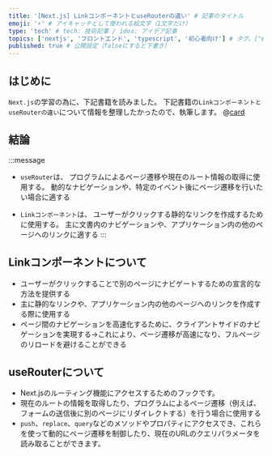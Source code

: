 ```yaml
---
title: '[Next.js] LinkコンポーネントとuseRouterの違い' # 記事のタイトル
emoji: '⚡' # アイキャッチとして使われる絵文字（1文字だけ）
type: 'tech' # tech: 技術記事 / idea: アイデア記事
topics: ['nextjs', 'フロントエンド', 'typescript', '初心者向け'] # タグ。["markdown", "rust", "aws"]のように指定する
published: true # 公開設定（falseにすると下書き）
---
```


## はじめに

`Next.js`の学習の為に、下記書籍を読みました。
下記書籍の`LinkコンポーネントとuseRouterの違い`について情報を整理したかったので、執筆します。
@[card](https://gihyo.jp/book/2024/978-4-297-14061-8)

## 結論

:::message
- `useRouter`は、
プログラムによるページ遷移や現在のルート情報の取得に使用する。
動的なナビゲーションや、特定のイベント後にページ遷移を行いたい場合に適する

- `Linkコンポーネント`は、
ユーザーがクリックする静的なリンクを作成するために使用する。
主に文書内のナビゲーションや、アプリケーション内の他のページへのリンクに適する
:::

## Linkコンポーネントについて
- ユーザーがクリックすることで別のページにナビゲートするための宣言的な方法を提供する
- 主に静的なリンクや、アプリケーション内の他のページへのリンクを作成する際に使用する
- ページ間のナビゲーションを高速化するために、クライアントサイドのナビゲーションを実現する->これにより、ページ遷移が高速になり、フルページのリロードを避けることができる

## useRouterについて
- Next.jsのルーティング機能にアクセスするためのフックです。
- 現在のルートの情報を取得したり、プログラムによるページ遷移（例えば、フォームの送信後に別のページにリダイレクトする）を行う場合に使用する
- `push`、`replace`、`query`などのメソッドやプロパティにアクセスでき、これらを使って動的にページ遷移を制御したり、現在のURLのクエリパラメータを読み取ることができます。
